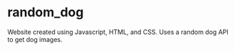 # random_dog

Website created using Javascript, HTML, and CSS. Uses a random dog API to get dog images. 
